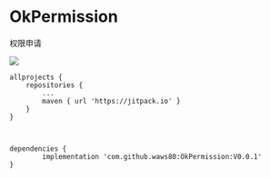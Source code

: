 # OkPermission
权限申请

[![](https://jitpack.io/v/waws80/OkPermission.svg)](https://jitpack.io/#waws80/OkPermission)

	allprojects {
		repositories {
			...
			maven { url 'https://jitpack.io' }
		}
	}
  
  
  
  	dependencies {
	        implementation 'com.github.waws80:OkPermission:V0.0.1'
	}
